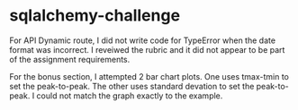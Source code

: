 # sqlalchemy-challenge

For API Dynamic route, I did not write code for TypeError when the date format was incorrect. I reveiwed the rubric and it did not appear to be part of the assignment requirements.

For the bonus section, I attempted 2 bar chart plots. One uses tmax-tmin to set the peak-to-peak. The other uses standard devation to set the peak-to-peak. I could not match the graph exactly to the example.